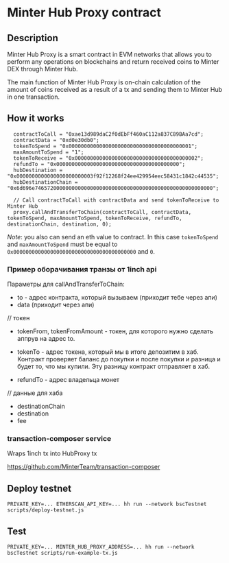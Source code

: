 # Minter Hub Proxy contract

## Description
Minter Hub Proxy is a smart contract in EVM networks that allows you to perform any operations on blockchains and return received coins to Minter DEX through Minter Hub.

The main function of Minter Hub Proxy is on-chain calculation of the amount of coins received as a result of a tx and sending them to Minter Hub in one transaction.

## How it works
```
  contractToCall = "0xae13d989daC2f0dEbFf460aC112a837C89BAa7cd";
  contractData = "0xd0e30db0";
  tokenToSpend = "0x0000000000000000000000000000000000000001";
  maxAmountToSpend = "1";
  tokenToReceive = "0x0000000000000000000000000000000000000002";
  refundTo = "0x0000000000000000000000000000000000000000";
  hubDestination = "0x0000000000000000000000003f92f12268f24ee429954eec58431c1842c44535";
  hubDestinationChain = "0x6d696e7465720000000000000000000000000000000000000000000000000000";
  
  // Call contractToCall with contractData and send tokenToReceive to Minter Hub
  proxy.callAndTransferToChain(contractToCall, contractData, tokenToSpend, maxAmountToSpend, tokenToReceive, refundTo, destinationChain, destination, 0);
```

*Note*: you also can send an eth value to contract. In this case `tokenToSpend` and `maxAmountToSpend` must be equal to `0x0000000000000000000000000000000000000000` and `0`.

### Пример оборачивания транзы от 1inch api

Параметры для callAndTransferToChain:

- to - адрес контракта, который вызываем (приходит тебе через апи)
- data (приходит через апи)

// токен
- tokenFrom, tokenFromAmount -  токен, для которого нужно сделать аппрув на адрес to.
- tokenTo - адрес токена, который мы в итоге депозитим в хаб. Контракт проверяет баланс до покупки и после покупки и разница и будет то, что мы купили. Эту разницу контракт отправляет в хаб.

- refundTo - адрес владельца монет

// данные для хаба
- destinationChain
- destination
- fee

### transaction-composer service

Wraps 1inch tx into HubProxy tx

https://github.com/MinterTeam/transaction-composer


## Deploy testnet

```shell
PRIVATE_KEY=... ETHERSCAN_API_KEY=... hh run --network bscTestnet scripts/deploy-testnet.js  
```

## Test

```shell
PRIVATE_KEY=... MINTER_HUB_PROXY_ADDRESS=... hh run --network bscTestnet scripts/run-example-tx.js
```
